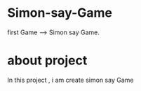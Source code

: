 # Simon-say-Game
first Game --> Simon say Game.

# about project
In this project , i am create  simon say Game 
